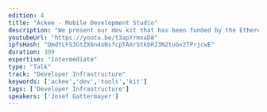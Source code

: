 ```yaml
---
edition: 4
title: "Ackee - Mobile Development Studio"
description: "We present our dev kit that has been funded by the Ethereum Foundation. With the devkit iOS developers can easily use Ethereum smart contracts in their applications. This will be the official introduction of the dev kit."
youtubeUrl: "https://youtu.be/t3apYrmxaD8"
ipfsHash: "QmdYLFS3GtZX6n4oNsfcpTAXrStkbRJ3N2tuGv2TPrjcwE"
duration: 309
expertise: "Intermediate"
type: "Talk"
track: "Developer Infrastructure"
keywords: ['ackee','dev','tools','kit']
tags: ['Developer Infrastructure']
speakers: ['Josef Gattermayer']
---
```

